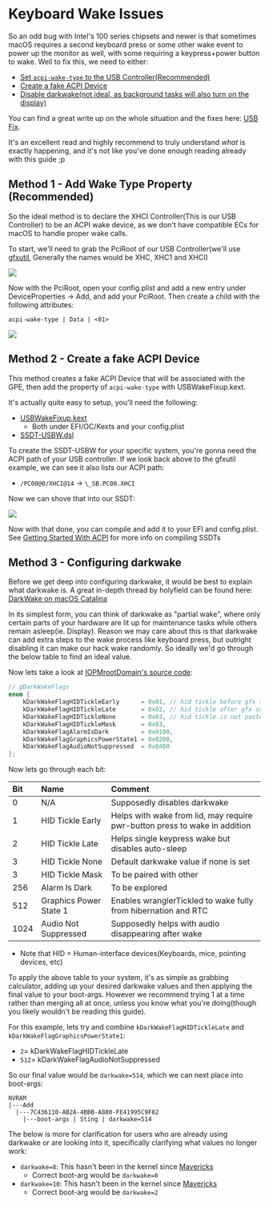 # Keyboard Wake Issues

So an odd bug with Intel's 100 series chipsets and newer is that sometimes macOS requires a second keyboard press or some other wake event to power up the monitor as well, with some requiring a keypress+power button to wake. Well to fix this, we need to either:

* [Set `acpi-wake-type` to the USB Controller(Recommended)](#method-1-add-wake-type-property-recommended)
* [Create a fake ACPI Device](#method-2-create-a-fake-acpi-device)
* [Disable darkwake(not ideal, as background tasks will also turn on the display)](#method-3-configuring-darkwake)

You can find a great write up on the whole situation and the fixes here: [USB Fix](https://osy.gitbook.io/hac-mini-guide/details/usb-fix).

It's an excellent read and highly recommend to truly understand *what* is exactly happening, and it's not like you've done enough reading already with this guide ;p

## Method 1 - Add Wake Type Property (Recommended)

So the ideal method is to declare the XHCI Controller(This is our USB Controller) to be an ACPI wake device, as we don't have compatible ECs for macOS to handle proper wake calls.

To start,  we'll need to grab the PciRoot of our USB Controller(we'll use [gfxutil](https://github.com/acidanthera/gfxutil/releases), Generally the names would be XHC, XHC1 and XHCI)

![](../../images/post-install/usb-md/xhci-path.png)

Now with the PciRoot, open your config.plist and add a new entry under DeviceProperties -> Add, and add your PciRoot. Then create a child with the following attributes:

`acpi-wake-type | Data | <01>`

![](../../images/post-install/usb-md/deviceproperties.png)

## Method 2 - Create a fake ACPI Device

This method creates a fake ACPI Device that will be associated with the GPE, then add the property of `acpi-wake-type` with USBWakeFixup.kext.

It's actually quite easy to setup, you'll need the following:

* [USBWakeFixup.kext](https://github.com/osy86/USBWakeFixup/releases)
  * Both under EFI/OC/Kexts and your config.plist
* [SSDT-USBW.dsl](https://github.com/osy86/USBWakeFixup/blob/master/SSDT-USBW.dsl)

To create the SSDT-USBW for your specific system, you're gonna need the ACPI path of your USB controller. If we look back above to the gfxutil example, we can see it also lists our ACPI path:

* `/PC00@0/XHCI@14` -> `\_SB.PC00.XHCI`

Now we can shove that into our SSDT:

![](../../images/post-install/usb-md/usbw.png)

Now with that done, you can compile and add it to your EFI and config.plist. See [Getting Started With ACPI](https://dortania.github.io/Getting-Started-With-ACPI/Manual/compile.html) for more info on compiling SSDTs

## Method 3 - Configuring darkwake

Before we get deep into configuring darkwake, it would be best to explain what darkwake is. A great in-depth thread by holyfield can be found here: [DarkWake on macOS Catalina](https://www.insanelymac.com/forum/topic/342002-darkwake-on-macos-catalina-boot-args-darkwake8-darkwake10-are-obsolete/)

In its simplest form, you can think of darkwake as "partial wake", where only certain parts of your hardware are lit up for maintenance tasks while others remain asleep(ie. Display). Reason we may care about this is that darkwake can add extra steps to the wake process like keyboard press, but outright disabling it can make our hack wake randomly. So ideally we'd go through the below table to find an ideal value.

Now lets take a look at [IOPMrootDomain's source code](https://opensource.apple.com/source/xnu/xnu-6153.81.5/iokit/Kernel/IOPMrootDomain.cpp.auto.html):

```cpp
// gDarkWakeFlags
enum {
    kDarkWakeFlagHIDTickleEarly      = 0x01, // hid tickle before gfx suppression
    kDarkWakeFlagHIDTickleLate       = 0x02, // hid tickle after gfx suppression
    kDarkWakeFlagHIDTickleNone       = 0x03, // hid tickle is not posted
    kDarkWakeFlagHIDTickleMask       = 0x03,
    kDarkWakeFlagAlarmIsDark         = 0x0100,
    kDarkWakeFlagGraphicsPowerState1 = 0x0200,
    kDarkWakeFlagAudioNotSuppressed  = 0x0400
};
```

Now lets go through each bit:

| Bit | Name | Comment |
| :--- | :--- | :--- |
| 0 | N/A |  Supposedly disables darkwake |
| 1 | HID Tickle Early | Helps with wake from lid, may require pwr-button press to wake in addition |
| 2 | HID Tickle Late | Helps single keypress wake but disables auto-sleep |
| 3 | HID Tickle None | Default darkwake value if none is set|
| 3 | HID Tickle Mask | To be paired with other |
| 256 | Alarm Is Dark | To be explored |
| 512 | Graphics Power State 1 | Enables wranglerTickled to wake fully from hibernation and RTC |
| 1024 | Audio Not Suppressed | Supposedly helps with audio disappearing after wake |

* Note that HID = Human-interface devices(Keyboards, mice, pointing devices, etc)

To apply the above table to your system, it's as simple as grabbing calculator, adding up your desired darkwake values and then applying the final value to your boot-args. However we recommend trying 1 at a time rather than merging all at once, unless you know what you're doing(though you likely wouldn't be reading this guide).

For this example, lets try and combine `kDarkWakeFlagHIDTickleLate` and `kDarkWakeFlagGraphicsPowerState1`:

* `2`= kDarkWakeFlagHIDTickleLate
* `512`= kDarkWakeFlagAudioNotSuppressed

So our final value would be `darkwake=514`, which we can next place into boot-args:

```
NVRAM
|---Add
  |---7C436110-AB2A-4BBB-A880-FE41995C9F82
    |---boot-args | Sting | darkwake=514
```


The below is more for clarification for users who are already using darkwake or are looking into it, specifically clarifying what values no longer work:

* `darkwake=8`: This hasn't been in the kernel since [Mavericks](https://opensource.apple.com/source/xnu/xnu-2422.115.4/iokit/Kernel/IOPMrootDomain.cpp.auto.html)
  * Correct boot-arg would be `darkwake=0`
* `darkwake=10`: This hasn't been in the kernel since [Mavericks](https://opensource.apple.com/source/xnu/xnu-2422.115.4/iokit/Kernel/IOPMrootDomain.cpp.auto.html)
  * Correct boot-arg would be `darkwake=2`
